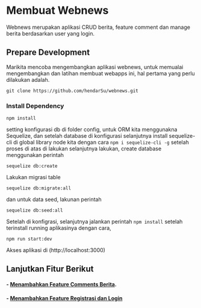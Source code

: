 # Membuat Webnews
Webnews merupakan aplikasi CRUD berita, feature comment dan manage berita berdasarkan user yang login.
## Prepare Development
Marikita mencoba mengembangkan aplikasi webnews, untuk memualai mengembangkan dan latihan membuat webapps ini, hal pertama yang perlu dilakukan adalah.
```
git clone https://github.com/hendarSu/webnews.git
```
### Install Dependency
```
npm install
```
setting konfigurasi db di folder config, untuk ORM kita menggunakna Sequelize, dan setelah database di konfigurasi selanjutnya install sequelize-cli di global library node kita dengan cara `npm i sequelize-cli -g`
setelah proses di atas di lakukan selanjutnya lakukan, create database menggunakan perintah
```
sequelize db:create
```
Lakukan migrasi table
```
sequelize db:migrate:all
```
dan untuk data seed, lakunan perintah
```
sequelize db:seed:all
```
Setelah di konfigrasi, selanjutnya jalankan perintah `npm install` setelah terinstall running aplikasinya dengan cara, 
```
npm run start:dev
```
Akses aplikasi di (http://localhost:3000)
## Lanjutkan Fitur Berikut
#### - [Menambahkan Feature Comments Berita](https://shipdeo.notion.site/Feature-comments-8776762293434340890104f90f8a8259?pvs=4).
#### - [Menambahkan Feature Registrasi dan Login](https://shipdeo.notion.site/Feature-Registration-Login-5982d77308a0477a9cbc1b2089e65b6c)
